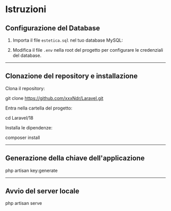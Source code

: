 # Istruzioni

## Configurazione del Database

1. Importa il file `estetica.sql` nel tuo database MySQL:


2. Modifica il file `.env` nella root del progetto per configurare le credenziali del database.

---

## Clonazione del repository e installazione

Clona il repository:

git clone https://github.com/xxxNdr/Laravel.git

Entra nella cartella del progetto:

cd Laravel/18

Installa le dipendenze:

composer install


---

## Generazione della chiave dell'applicazione

php artisan key:generate

---

## Avvio del server locale

php artisan serve

